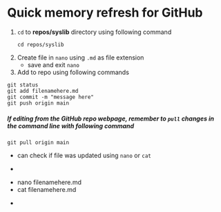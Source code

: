 # Quick memory refresh for GitHub

1. `cd` to **repos/syslib** directory using following command
	```
	cd repos/syslib
	```
2. Create file in `nano` using `.md` as file extension
	- save and exit `nano`
3. Add to repo using following commands


```
git status
git add filenamehere.md
git commit -m "message here"
git push origin main
```

##### If editing from the GitHub repo webpage, remember to `pull` changes in the command line with following command
```
git pull origin main
```

* can check if file was updated using `nano` or `cat`
* ```
* nano filenamehere.md
* cat filenamehere.md
* ``` 
